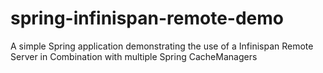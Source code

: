 # spring-infinispan-remote-demo
A simple Spring application demonstrating the use of a Infinispan Remote Server in Combination with multiple Spring CacheManagers
